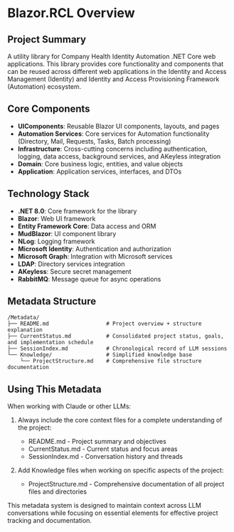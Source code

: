 # Blazor.RCL Overview

## Project Summary
A utility library for Company Health Identity Automation .NET Core web applications. This library provides core functionality and components that can be reused across different web applications in the Identity and Access Management (Identity) and Identity and Access Provisioning Framework (Automation) ecosystem.

## Core Components
- **UIComponents**: Reusable Blazor UI components, layouts, and pages
- **Automation Services**: Core services for Automation functionality (Directory, Mail, Requests, Tasks, Batch processing)
- **Infrastructure**: Cross-cutting concerns including authentication, logging, data access, background services, and AKeyless integration
- **Domain**: Core business logic, entities, and value objects
- **Application**: Application services, interfaces, and DTOs

## Technology Stack
- **.NET 8.0**: Core framework for the library
- **Blazor**: Web UI framework
- **Entity Framework Core**: Data access and ORM
- **MudBlazor**: UI component library
- **NLog**: Logging framework
- **Microsoft Identity**: Authentication and authorization
- **Microsoft Graph**: Integration with Microsoft services
- **LDAP**: Directory services integration
- **AKeyless**: Secure secret management
- **RabbitMQ**: Message queue for async operations

## Metadata Structure
```
/Metadata/
├── README.md                  # Project overview + structure explanation
├── CurrentStatus.md           # Consolidated project status, goals, and implementation schedule
├── SessionIndex.md            # Chronological record of LLM sessions
└── Knowledge/                 # Simplified knowledge base
    └── ProjectStructure.md    # Comprehensive file structure documentation
```

## Using This Metadata

When working with Claude or other LLMs:

1. Always include the core context files for a complete understanding of the project:
   - README.md - Project summary and objectives
   - CurrentStatus.md - Current status and focus areas
   - SessionIndex.md - Conversation history and threads

2. Add Knowledge files when working on specific aspects of the project:
   - ProjectStructure.md - Comprehensive documentation of all project files and directories

This metadata system is designed to maintain context across LLM conversations while focusing on essential elements for effective project tracking and documentation.
